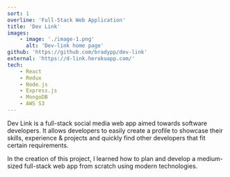 ```yaml
---
sort: 1
overline: 'Full-Stack Web Application'
title: 'Dev Link'
images:
    - image: './image-1.png'
      alt: 'Dev-link home page'
github: 'https://github.com/bradypp/dev-link'
external: 'https://d-link.herokuapp.com/'
tech:
    - React
    - Redux
    - Node.js
    - Express.js
    - MongoDB
    - AWS S3
---
```


Dev Link is a full-stack social media web app aimed towards software developers. It allows developers to easily create a profile to showcase their skills, experience & projects and quickly find other developers that fit certain requirements.

In the creation of this project, I learned how to plan and develop a medium-sized full-stack web app from scratch using modern technologies.
